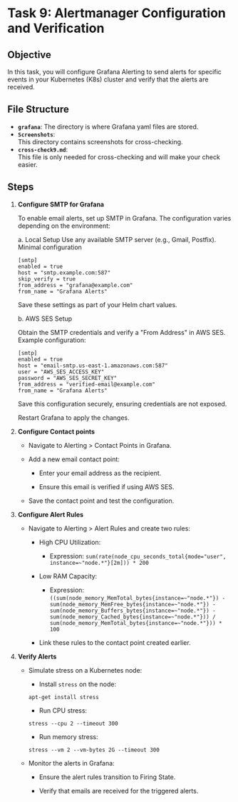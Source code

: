 # Task 9: Alertmanager Configuration and Verification

## Objective

In this task, you will configure Grafana Alerting to send alerts for specific events in your Kubernetes (K8s) cluster and verify that the alerts are received.

## File Structure
- **```grafana```**:
  The directory is where Grafana yaml files are stored.
- **```Screenshots```**:  
  This directory contains screenshots for cross-checking.
- **```cross-check9.md```**:    
  This file is only needed for cross-checking and will make your check easier.


## Steps

1. **Configure SMTP for Grafana**

   To enable email alerts, set up SMTP in Grafana. The configuration varies depending on the environment:

   a. Local Setup
   Use any available SMTP server (e.g., Gmail, Postfix).
   Minimal configuration
   ```
   [smtp]
   enabled = true
   host = "smtp.example.com:587"
   skip_verify = true
   from_address = "grafana@example.com"
   from_name = "Grafana Alerts"
   ```
   Save these settings as part of your Helm chart values.

   b. AWS SES Setup

   Obtain the SMTP credentials and verify a "From Address" in AWS SES.
   Example configuration:
   ```
   [smtp]
   enabled = true
   host = "email-smtp.us-east-1.amazonaws.com:587"
   user = "AWS_SES_ACCESS_KEY"
   password = "AWS_SES_SECRET_KEY"
   from_address = "verified-email@example.com"
   from_name = "Grafana Alerts"
   ```
   Save this configuration securely, ensuring credentials are not exposed.

   Restart Grafana to apply the changes.

2. **Configure Contact points**
   
   - Navigate to Alerting > Contact Points in Grafana.

   - Add a new email contact point:

     - Enter your email address as the recipient.

     - Ensure this email is verified if using AWS SES.

   - Save the contact point and test the configuration.

3. **Configure Alert Rules**

   - Navigate to Alerting > Alert Rules and create two rules:

     - High CPU Utilization:

       - Expression: ```sum(rate(node_cpu_seconds_total{mode="user", instance=~"node.*"}[2m])) * 200```

     - Low RAM Capacity:

       - Expression: ```((sum(node_memory_MemTotal_bytes{instance=~"node.*"}) - sum(node_memory_MemFree_bytes{instance=~"node.*"}) - sum(node_memory_Buffers_bytes{instance=~"node.*"}) - sum(node_memory_Cached_bytes{instance=~"node.*"})) / sum(node_memory_MemTotal_bytes{instance=~"node.*"})) * 100```

     - Link these rules to the contact point created earlier.
       


4. **Verify Alerts**
   - Simulate stress on a Kubernetes node:

       - Install ```stress``` on the node:
       
       ```
       apt-get install stress
       ```

       - Run CPU stress:

       ```
       stress --cpu 2 --timeout 300
       ```

       - Run memory stress:

       ```
       stress --vm 2 --vm-bytes 2G --timeout 300
       ```

   - Monitor the alerts in Grafana:

     - Ensure the alert rules transition to Firing State.

     - Verify that emails are received for the triggered alerts.
